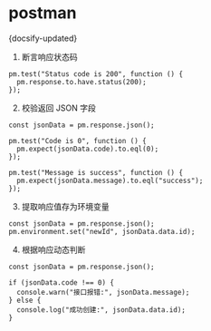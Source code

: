 # postman
{docsify-updated}

1. 断言响应状态码
```
pm.test("Status code is 200", function () {
  pm.response.to.have.status(200);
});
```

2. 校验返回 JSON 字段
```
const jsonData = pm.response.json();

pm.test("Code is 0", function () {
  pm.expect(jsonData.code).to.eql(0);
});

pm.test("Message is success", function () {
  pm.expect(jsonData.message).to.eql("success");
});
```

3. 提取响应值存为环境变量
```
const jsonData = pm.response.json();
pm.environment.set("newId", jsonData.data.id);
```

4. 根据响应动态判断
```
const jsonData = pm.response.json();

if (jsonData.code !== 0) {
  console.warn("接口报错:", jsonData.message);
} else {
  console.log("成功创建:", jsonData.data.id);
}
```